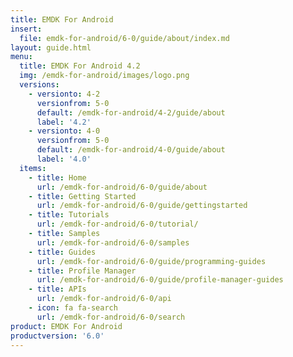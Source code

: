 ```yaml
---
title: EMDK For Android
insert:
  file: emdk-for-android/6-0/guide/about/index.md
layout: guide.html
menu:
  title: EMDK For Android 4.2
  img: /emdk-for-android/images/logo.png
  versions:
    - versionto: 4-2
      versionfrom: 5-0
      default: /emdk-for-android/4-2/guide/about
      label: '4.2'
    - versionto: 4-0
      versionfrom: 5-0
      default: /emdk-for-android/4-0/guide/about
      label: '4.0'
  items:
    - title: Home
      url: /emdk-for-android/6-0/guide/about
    - title: Getting Started
      url: /emdk-for-android/6-0/guide/gettingstarted
    - title: Tutorials
      url: /emdk-for-android/6-0/tutorial/
    - title: Samples
      url: /emdk-for-android/6-0/samples
    - title: Guides
      url: /emdk-for-android/6-0/guide/programming-guides
    - title: Profile Manager
      url: /emdk-for-android/6-0/guide/profile-manager-guides
    - title: APIs
      url: /emdk-for-android/6-0/api
    - icon: fa fa-search
      url: /emdk-for-android/6-0/search
product: EMDK For Android
productversion: '6.0'
---
```


















